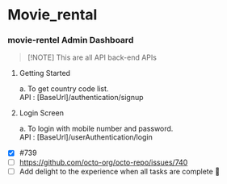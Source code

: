 # Movie_rental
### movie-rentel Admin Dashboard
> [!NOTE]  This are all API back-end APIs

1. Getting Started

    a. To get country code list.\
           API : [BaseUrl]/authentication/signup

2. Login Screen

    a. To login with mobile number and password.\
          API : [BaseUrl]/userAuthentication/login

- [x] #739
- [ ] https://github.com/octo-org/octo-repo/issues/740
- [ ] Add delight to the experience when all tasks are complete :tada:

